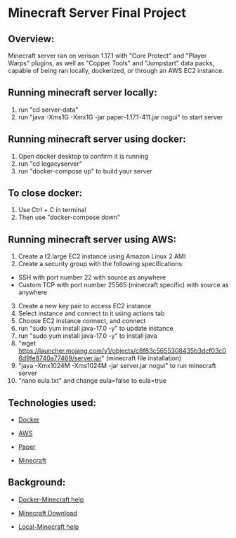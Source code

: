 # Minecraft Server Final Project

## Overview:
Minecraft server ran on verison 1.17.1 with "Core Protect" and "Player Warps" plugins, as well as "Copper Tools" and "Jumpstart" data packs, capable of being ran locally, dockerized, or through an AWS EC2 instance.


## Running minecraft server locally:
1. run "cd server-data"
2. run "java -Xms1G -Xmx1G -jar paper-1.17.1-411.jar nogui" to start server


## Running minecraft server using docker:
1. Open docker desktop to confirm it is running
2. run "cd legacyserver"
3. run "docker-compose up" to build your server

## To close docker:
1. Use Ctrl + C in terminal
2. Then use "docker-compose down"


## Running minecraft server using AWS:
1. Create a t2.large EC2 instance using Amazon Linux 2 AMI 
2. Create a security group with the following specifications:
- SSH with port number 22 with source as anywhere
- Custom TCP with port number 25565 (minecraft specific) with source as anywhere
3. Create a new key pair to access EC2 instance
4. Select instance and connect to it using actions tab
5. Choose EC2 instance connect, and connect
6. run "sudo yum install java-17.0 -y" to update instance
7. run "sudo yum install java-17.0 -y" to install java
8. "wget https://launcher.mojang.com/v1/objects/c8f83c5655308435b3dcf03c06d9fe8740a77469/server.jar" (minecraft file installation)
9. "java -Xmx1024M -Xms1024M -jar server.jar nogui" to run minecraft server
10. "nano eula.txt" and change eula=false to eula=true


## Technologies used:

- [Docker](https://www.docker.com/)

- [AWS](https://aws.amazon.com/)

- [Paper](https://papermc.io/downloads)

- [Minecraft](https://www.minecraft.net/en-us)

## Background:

- [Docker-Minecraft help](https://www.youtube.com/watch?v=huDe-YSEVx4)

- [Minecraft Download](https://www.minecraft.net/en-us/download/server)

- [Local-Minecraft help](https://minecraft.fandom.com/wiki/Tutorials/Setting_up_a_server)



